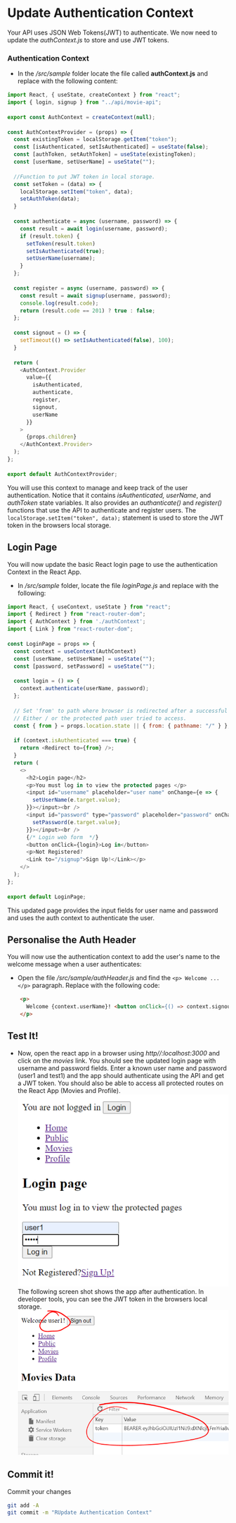 # Update Authentication Context

Your API uses JSON Web Tokens(JWT) to authenticate. We now need to update the *authContext.js* to store and use JWT tokens.

### Authentication Context

+ In the */src/sample* folder locate the file called **authContext.js** and replace with the following content:   

```javascript
import React, { useState, createContext } from "react";
import { login, signup } from "../api/movie-api";

export const AuthContext = createContext(null);

const AuthContextProvider = (props) => {
  const existingToken = localStorage.getItem("token");
  const [isAuthenticated, setIsAuthenticated] = useState(false);
  const [authToken, setAuthToken] = useState(existingToken);
  const [userName, setUserName] = useState("");

  //Function to put JWT token in local storage.
  const setToken = (data) => {
    localStorage.setItem("token", data);
    setAuthToken(data);
  }

  const authenticate = async (username, password) => {
    const result = await login(username, password);
    if (result.token) {
      setToken(result.token)
      setIsAuthenticated(true);
      setUserName(username);
    }
  };

  const register = async (username, password) => {
    const result = await signup(username, password);
    console.log(result.code);
    return (result.code == 201) ? true : false;
  };

  const signout = () => {
    setTimeout(() => setIsAuthenticated(false), 100);
  }

  return (
    <AuthContext.Provider
      value={{
        isAuthenticated,
        authenticate,
        register,
        signout,
        userName
      }}
    >
      {props.children}
    </AuthContext.Provider>
  );
};

export default AuthContextProvider;
```

You will use this context to manage and keep track of the user authentication. Notice that it contains *isAuthenticated, userName*, and *authToken* state variables. It also provides an *authanticate()* and *register()* functions that use the API to authenticate and register users.
The ``localStorage.setItem("token", data);`` statement is used to store the JWT token in the browsers local storage. 

## Login Page
You will now update the basic React login page to use the authentication Context in the React App.

+ In */src/sample* folder, locate the file *loginPage.js* and replace with the following:

~~~javascript
import React, { useContext, useState } from "react";
import { Redirect } from "react-router-dom";
import { AuthContext } from './authContext';
import { Link } from "react-router-dom";

const LoginPage = props => {
  const context = useContext(AuthContext)
  const [userName, setUserName] = useState("");
  const [password, setPassword] = useState("");

  const login = () => {
    context.authenticate(userName, password);
  };

  // Set 'from' to path where browser is redirected after a successful login.
  // Either / or the protected path user tried to access.
  const { from } = props.location.state || { from: { pathname: "/" } };

  if (context.isAuthenticated === true) {
    return <Redirect to={from} />;
  }
  return (
    <>
      <h2>Login page</h2>
      <p>You must log in to view the protected pages </p>
      <input id="username" placeholder="user name" onChange={e => {
        setUserName(e.target.value);
      }}></input><br />
      <input id="password" type="password" placeholder="password" onChange={e => {
        setPassword(e.target.value);
      }}></input><br />
      {/* Login web form  */}
      <button onClick={login}>Log in</button>
      <p>Not Registered?
      <Link to="/signup">Sign Up!</Link></p>
    </>
  );
};

export default LoginPage;
~~~
This updated page provides the input fields for user name and password and uses the auth context to authenticate the user. 

## Personalise the Auth Header

You will now use the authentication context to add the user's name to the welcome  message when a user authenticates:

+ Open the file */src/sample/authHeader.js* and find the ``<p> Welcome ...</p>`` paragraph.  Replace with the following code:

~~~html
    <p>
      Welcome {context.userName}! <button onClick={() => context.signout()}>Sign out</button>
    </p>
~~~

## Test It!

+ Now, open the react app in a browser using *http//:localhost:3000* and click on the *movies* link. You should see the updated login page with username and password fields. Enter a known user name and password (user1 and test1) and the app should authenticate using the API and get a JWT token. You should also be able to access all protected routes  on the React App (Movies and Profile).  
![Log In Page](./img/3.png)   
The following screen shot shows the app after authentication. In developer tools, you can see the JWT token in the browsers local storage.  
![JWT Token in Browser Local Storage](./img/4.png)

## Commit it!
Commit your changes
~~~bash
git add -A
git commit -m "RUpdate Authentication Context"
~~~